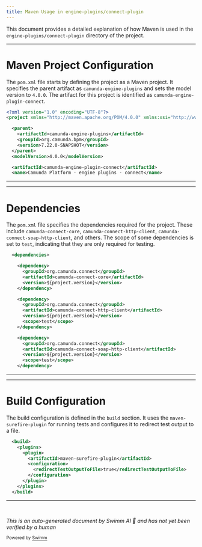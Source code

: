 ```yaml
---
title: Maven Usage in engine-plugins/connect-plugin
---
```

This document provides a detailed explanation of how Maven is used in the `engine-plugins/connect-plugin` directory of the project.

<SwmSnippet path="/engine-plugins/connect-plugin/pom.xml" line="1">

---

# Maven Project Configuration

The `pom.xml` file starts by defining the project as a Maven project. It specifies the parent artifact as `camunda-engine-plugins` and sets the model version to `4.0.0`. The artifact for this project is identified as `camunda-engine-plugin-connect`.

```xml
<?xml version="1.0" encoding="UTF-8"?>
<project xmlns="http://maven.apache.org/POM/4.0.0" xmlns:xsi="http://www.w3.org/2001/XMLSchema-instance" xsi:schemaLocation="http://maven.apache.org/POM/4.0.0 http://maven.apache.org/xsd/maven-4.0.0.xsd">

  <parent>
    <artifactId>camunda-engine-plugins</artifactId>
    <groupId>org.camunda.bpm</groupId>
    <version>7.22.0-SNAPSHOT</version>
  </parent>
  <modelVersion>4.0.0</modelVersion>

  <artifactId>camunda-engine-plugin-connect</artifactId>
  <name>Camunda Platform - engine plugins - connect</name>
```

---

</SwmSnippet>

<SwmSnippet path="/engine-plugins/connect-plugin/pom.xml" line="14">

---

# Dependencies

The `pom.xml` file specifies the dependencies required for the project. These include `camunda-connect-core`, `camunda-connect-http-client`, `camunda-connect-soap-http-client`, and others. The scope of some dependencies is set to `test`, indicating that they are only required for testing.

```xml
  <dependencies>

    <dependency>
      <groupId>org.camunda.connect</groupId>
      <artifactId>camunda-connect-core</artifactId>
      <version>${project.version}</version>
    </dependency>

    <dependency>
      <groupId>org.camunda.connect</groupId>
      <artifactId>camunda-connect-http-client</artifactId>
      <version>${project.version}</version>
      <scope>test</scope>
    </dependency>

    <dependency>
      <groupId>org.camunda.connect</groupId>
      <artifactId>camunda-connect-soap-http-client</artifactId>
      <version>${project.version}</version>
      <scope>test</scope>
    </dependency>
```

---

</SwmSnippet>

<SwmSnippet path="/engine-plugins/connect-plugin/pom.xml" line="68">

---

# Build Configuration

The build configuration is defined in the `build` section. It uses the `maven-surefire-plugin` for running tests and configures it to redirect test output to a file.

```xml
  <build>
    <plugins>
      <plugin>
        <artifactId>maven-surefire-plugin</artifactId>
        <configuration>
          <redirectTestOutputToFile>true</redirectTestOutputToFile>
        </configuration>
      </plugin>
    </plugins>
  </build>
```

---

</SwmSnippet>

&nbsp;

*This is an auto-generated document by Swimm AI 🌊 and has not yet been verified by a human*

<SwmMeta version="3.0.0" repo-id="Z2l0aHViJTNBJTNBQ2l0aS1jYW11bmRhJTNBJTNBZ2lsYWRuYXZvdA==" repo-name="Citi-camunda" doc-type="build-tool"><sup>Powered by [Swimm](/)</sup></SwmMeta>
